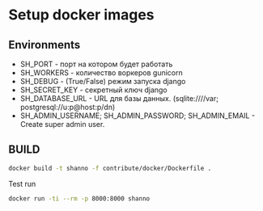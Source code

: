 # Setup docker images

## Environments

<!-- * TZ - setup timezone, default GMT -->
* SH_PORT - порт на котором будет работать
* SH_WORKERS - количество воркеров gunicorn
* SH_DEBUG - (True/False) режим запуска django
* SH_SECRET_KEY - секретный ключ django
* SH_DATABASE_URL - URL для базы данных. (sqlite:////var; postgresql://u:p@host:p/dn)
* SH_ADMIN_USERNAME; SH_ADMIN_PASSWORD; SH_ADMIN_EMAIL - Create super admin user.

## BUILD

```bash
docker build -t shanno -f contribute/docker/Dockerfile .
```

Test run

```bash
docker run -ti --rm -p 8000:8000 shanno
```
